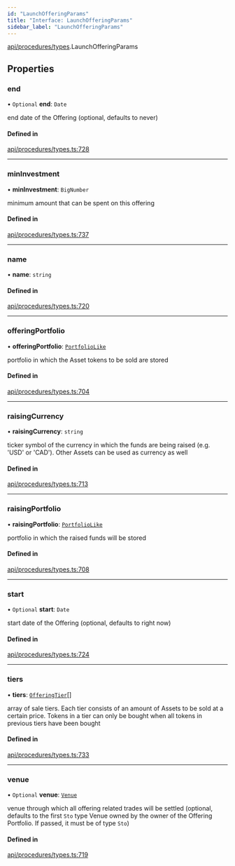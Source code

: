 ```yaml
---
id: "LaunchOfferingParams"
title: "Interface: LaunchOfferingParams"
sidebar_label: "LaunchOfferingParams"
---
```


[api/procedures/types](../../../../../modules/API/Procedures/Types/Types.md).LaunchOfferingParams

## Properties

### end

• `Optional` **end**: `Date`

end date of the Offering (optional, defaults to never)

#### Defined in

[api/procedures/types.ts:728](https://github.com/PolymeshAssociation/polymesh-sdk/blob/91c2d2d8/src/api/procedures/types.ts#L728)

___

### minInvestment

• **minInvestment**: `BigNumber`

minimum amount that can be spent on this offering

#### Defined in

[api/procedures/types.ts:737](https://github.com/PolymeshAssociation/polymesh-sdk/blob/91c2d2d8/src/api/procedures/types.ts#L737)

___

### name

• **name**: `string`

#### Defined in

[api/procedures/types.ts:720](https://github.com/PolymeshAssociation/polymesh-sdk/blob/91c2d2d8/src/api/procedures/types.ts#L720)

___

### offeringPortfolio

• **offeringPortfolio**: [`PortfolioLike`](../../../../../modules/Types/Types.md#portfoliolike)

portfolio in which the Asset tokens to be sold are stored

#### Defined in

[api/procedures/types.ts:704](https://github.com/PolymeshAssociation/polymesh-sdk/blob/91c2d2d8/src/api/procedures/types.ts#L704)

___

### raisingCurrency

• **raisingCurrency**: `string`

ticker symbol of the currency in which the funds are being raised (e.g. 'USD' or 'CAD').
  Other Assets can be used as currency as well

#### Defined in

[api/procedures/types.ts:713](https://github.com/PolymeshAssociation/polymesh-sdk/blob/91c2d2d8/src/api/procedures/types.ts#L713)

___

### raisingPortfolio

• **raisingPortfolio**: [`PortfolioLike`](../../../../../modules/Types/Types.md#portfoliolike)

portfolio in which the raised funds will be stored

#### Defined in

[api/procedures/types.ts:708](https://github.com/PolymeshAssociation/polymesh-sdk/blob/91c2d2d8/src/api/procedures/types.ts#L708)

___

### start

• `Optional` **start**: `Date`

start date of the Offering (optional, defaults to right now)

#### Defined in

[api/procedures/types.ts:724](https://github.com/PolymeshAssociation/polymesh-sdk/blob/91c2d2d8/src/api/procedures/types.ts#L724)

___

### tiers

• **tiers**: [`OfferingTier`](../../../Entities/Offering/Types/OfferingTier/OfferingTier.md)[]

array of sale tiers. Each tier consists of an amount of Assets to be sold at a certain price.
  Tokens in a tier can only be bought when all tokens in previous tiers have been bought

#### Defined in

[api/procedures/types.ts:733](https://github.com/PolymeshAssociation/polymesh-sdk/blob/91c2d2d8/src/api/procedures/types.ts#L733)

___

### venue

• `Optional` **venue**: [`Venue`](../../../../../classes/API/Entities/Venue/Venue.md)

venue through which all offering related trades will be settled
  (optional, defaults to the first `Sto` type Venue owned by the owner of the Offering Portfolio.
  If passed, it must be of type `Sto`)

#### Defined in

[api/procedures/types.ts:719](https://github.com/PolymeshAssociation/polymesh-sdk/blob/91c2d2d8/src/api/procedures/types.ts#L719)
